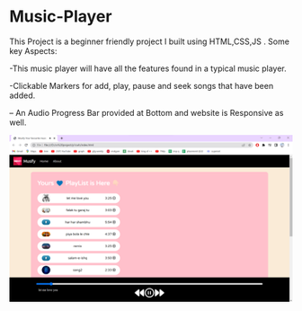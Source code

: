 # Music-Player

This Project is a beginner friendly project I built using HTML,CSS,JS . Some key Aspects:


-This music player will have all the features found in a typical music player.

-Clickable Markers for add, play, pause and seek songs that have been added.

– An Audio Progress Bar provided at Bottom and website is Responsive as well.

![](https://github.com/garg-vanshu786/Music-Player/blob/main/Screenshot%202022-09-22%20162238.png)


